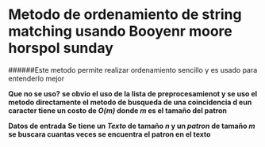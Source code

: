 # Metodo de ordenamiento de string matching usando Booyenr moore horspol sunday
######Este metodo permite realizar ordenamiento sencillo y es usado para entenderlo mejor

**Que no se uso?**
__se obvio el uso de la lista de preprocesamienot y se uso el metodo directamente el metodo de busqueda de una coincidencia d eun caracter tiene un costo de  *O(m)* donde *m* es el tamaño del patron__

**Datos de entrada**
__Se tiene un *Texto* de tamaño *n* y un *patron* de tamaño *m* se buscara cuantas veces se encuentra el patron en el texto__